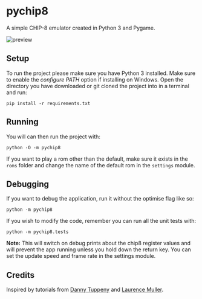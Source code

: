 # pychip8
A simple CHIP-8 emulator created in Python 3 and Pygame. 

![preview](https://media.giphy.com/media/5WfOGIAqptoooERlKQ/giphy.gif)

## Setup
To run the project please make sure you have Python 3 installed. Make sure to enable the _configure PATH_ option if installing on Windows. Open the directory you have downloaded or git cloned the project into in a terminal and run:
```
pip install -r requirements.txt
```

## Running
You will can then run the project with:
```
python -O -m pychip8
```

If you want to play a rom other than the default, make sure it exists in the `roms` folder and change the name of the default rom in the `settings` module.

## Debugging
If you want to debug the application, run it without the optimise flag like so:
```
python -m pychip8

```
If you wish to modify the code, remember you can run all the unit tests with:
```
python -m pychip8.tests
```


**Note:** This will switch on debug prints about the chip8 register values and will prevent the app running
unless you hold down the return key. You can set the update speed and frame rate in the settings module.


## Credits
Inspired by tutorials from [Danny Tuppeny](https://blog.dantup.com/2016/06/building-a-chip-8-interpreter-in-csharp/) and [Laurence Muller](http://www.multigesture.net/articles/how-to-write-an-emulator-chip-8-interpreter/).
